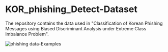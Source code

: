 # KOR_phishing_Detect-Dataset

The repository contains the data used in "Classification of Korean Phishing Messages using Biased Discriminant Analysis under Extreme Class Imbalance Problem".

![phishing data-Examples](https://github.com/Ez-Sy01/KOR_spam_Detect-Dataset/assets/66240545/ce2e4037-61bd-408c-af59-6d83eeeb5a30)

